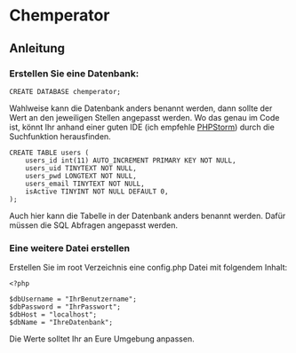 # Chemperator

## Anleitung

### Erstellen Sie eine Datenbank:

`CREATE DATABASE chemperator;`

Wahlweise kann die Datenbank anders benannt werden, dann sollte der Wert an den jeweiligen Stellen angepasst werden. Wo das genau im Code ist, könnt Ihr anhand einer guten IDE (ich empfehle [PHPStorm](https://www.jetbrains.com/phpstorm/)) durch die Suchfunktion herausfinden.

```
CREATE TABLE users (
    users_id int(11) AUTO_INCREMENT PRIMARY KEY NOT NULL,
    users_uid TINYTEXT NOT NULL,
    users_pwd LONGTEXT NOT NULL,
    users_email TINYTEXT NOT NULL,
    isActive TINYINT NOT NULL DEFAULT 0,
);
```
Auch hier kann die Tabelle in der Datenbank anders benannt werden. Dafür müssen die SQL Abfragen angepasst werden.

### Eine weitere Datei erstellen

Erstellen Sie im root Verzeichnis eine config.php Datei mit folgendem Inhalt:

```
<?php

$dbUsername = "IhrBenutzername";
$dbPassword = "IhrPasswort";
$dbHost = "localhost";
$dbName = "IhreDatenbank";
```

Die Werte solltet Ihr an Eure Umgebung anpassen.